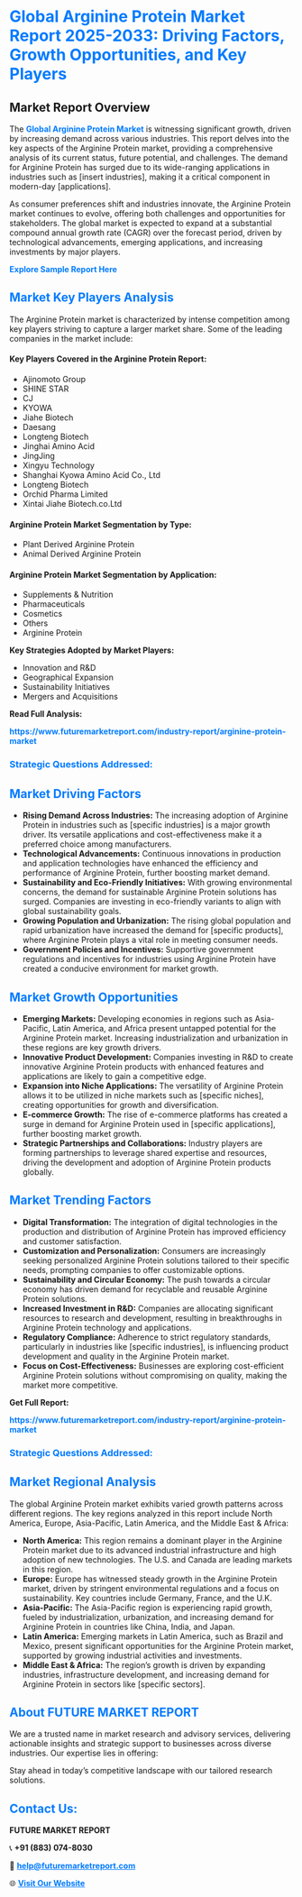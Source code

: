 <h1 style="color: #007BFF;">Global Arginine Protein Market Report 2025-2033: Driving Factors, Growth Opportunities, and Key Players</h1>

<section id="overview">
<h2>Market Report Overview</h2>
<p>The <a href="https://www.futuremarketreport.com/industry-report/arginine-protein-market" style="color: #007BFF; text-decoration: none;"><strong>Global Arginine Protein Market</strong></a> is witnessing significant growth, driven by increasing demand across various industries. This report delves into the key aspects of the Arginine Protein market, providing a comprehensive analysis of its current status, future potential, and challenges. The demand for Arginine Protein has surged due to its wide-ranging applications in industries such as [insert industries], making it a critical component in modern-day [applications].</p>
<p>As consumer preferences shift and industries innovate, the Arginine Protein market continues to evolve, offering both challenges and opportunities for stakeholders. The global market is expected to expand at a substantial compound annual growth rate (CAGR) over the forecast period, driven by technological advancements, emerging applications, and increasing investments by major players.</p>
</section>

<section id="overview">
<p><a href="https://www.futuremarketreport.com/request-sample/reportId=119769" style="color: #007BFF; text-decoration: none;"><strong>Explore Sample Report Here</strong></a></p>
</section>

<section id="key-players">
<h2 style="color: #007BFF;">Market Key Players Analysis</h2>
<p>The Arginine Protein market is characterized by intense competition among key players striving to capture a larger market share. Some of the leading companies in the market include:</p>
<h4>Key Players Covered in the Arginine Protein Report:</h4>
<ul><li>Ajinomoto Group</li><li>SHINE STAR</li><li>CJ</li><li>KYOWA</li><li>Jiahe Biotech</li><li>Daesang</li><li>Longteng Biotech</li><li>Jinghai Amino Acid</li><li>JingJing</li><li>Xingyu Technology</li><li>Shanghai Kyowa Amino Acid Co., Ltd</li><li>Longteng Biotech</li><li>Orchid Pharma Limited</li><li>Xintai Jiahe Biotech.co.Ltd</li></ul>
<h4>Arginine Protein Market Segmentation by Type:</h4>
<ul><li>Plant Derived Arginine Protein</li><li>Animal Derived Arginine Protein</li></ul>

<h4>Arginine Protein Market Segmentation by Application:</h4>
<ul><li>Supplements &amp; Nutrition</li><li>Pharmaceuticals</li><li>Cosmetics</li><li>Others</li><li>Arginine Protein</li></ul>
<p><strong>Key Strategies Adopted by Market Players:</strong></p>
<ul>
<li>Innovation and R&D</li>
<li>Geographical Expansion</li>
<li>Sustainability Initiatives</li>
<li>Mergers and Acquisitions</li>
</ul>
</section>

<section>
<p><strong>Read Full Analysis: </strong></p><a href="https://www.futuremarketreport.com/industry-report/arginine-protein-market" style="color: #007BFF; text-decoration: none;"><strong>https://www.futuremarketreport.com/industry-report/arginine-protein-market</strong></a>
<h3 style="color: #007BFF;">Strategic Questions Addressed:</h3>
</section>

<section id="driving-factors">
<h2 style="color: #007BFF;">Market Driving Factors</h2>
<ul>
<li><strong>Rising Demand Across Industries:</strong> The increasing adoption of Arginine Protein in industries such as [specific industries] is a major growth driver. Its versatile applications and cost-effectiveness make it a preferred choice among manufacturers.</li>
<li><strong>Technological Advancements:</strong> Continuous innovations in production and application technologies have enhanced the efficiency and performance of Arginine Protein, further boosting market demand.</li>
<li><strong>Sustainability and Eco-Friendly Initiatives:</strong> With growing environmental concerns, the demand for sustainable Arginine Protein solutions has surged. Companies are investing in eco-friendly variants to align with global sustainability goals.</li>
<li><strong>Growing Population and Urbanization:</strong> The rising global population and rapid urbanization have increased the demand for [specific products], where Arginine Protein plays a vital role in meeting consumer needs.</li>
<li><strong>Government Policies and Incentives:</strong> Supportive government regulations and incentives for industries using Arginine Protein have created a conducive environment for market growth.</li>
</ul>
</section>

<section id="growth-opportunities">
<h2 style="color: #007BFF;">Market Growth Opportunities</h2>
<ul>
<li><strong>Emerging Markets:</strong> Developing economies in regions such as Asia-Pacific, Latin America, and Africa present untapped potential for the Arginine Protein market. Increasing industrialization and urbanization in these regions are key growth drivers.</li>
<li><strong>Innovative Product Development:</strong> Companies investing in R&D to create innovative Arginine Protein products with enhanced features and applications are likely to gain a competitive edge.</li>
<li><strong>Expansion into Niche Applications:</strong> The versatility of Arginine Protein allows it to be utilized in niche markets such as [specific niches], creating opportunities for growth and diversification.</li>
<li><strong>E-commerce Growth:</strong> The rise of e-commerce platforms has created a surge in demand for Arginine Protein used in [specific applications], further boosting market growth.</li>
<li><strong>Strategic Partnerships and Collaborations:</strong> Industry players are forming partnerships to leverage shared expertise and resources, driving the development and adoption of Arginine Protein products globally.</li>
</ul>
</section>

<section id="trending-factors">
<h2 style="color: #007BFF;">Market Trending Factors</h2>
<ul>
<li><strong>Digital Transformation:</strong> The integration of digital technologies in the production and distribution of Arginine Protein has improved efficiency and customer satisfaction.</li>
<li><strong>Customization and Personalization:</strong> Consumers are increasingly seeking personalized Arginine Protein solutions tailored to their specific needs, prompting companies to offer customizable options.</li>
<li><strong>Sustainability and Circular Economy:</strong> The push towards a circular economy has driven demand for recyclable and reusable Arginine Protein solutions.</li>
<li><strong>Increased Investment in R&D:</strong> Companies are allocating significant resources to research and development, resulting in breakthroughs in Arginine Protein technology and applications.</li>
<li><strong>Regulatory Compliance:</strong> Adherence to strict regulatory standards, particularly in industries like [specific industries], is influencing product development and quality in the Arginine Protein market.</li>
<li><strong>Focus on Cost-Effectiveness:</strong> Businesses are exploring cost-efficient Arginine Protein solutions without compromising on quality, making the market more competitive.</li>
</ul>
</section>

<section>
<p><strong>Get Full Report: </strong></p><a href="https://www.futuremarketreport.com/industry-report/arginine-protein-market" style="color: #007BFF; text-decoration: none;"><strong>https://www.futuremarketreport.com/industry-report/arginine-protein-market</strong></a>
<h3 style="color: #007BFF;">Strategic Questions Addressed:</h3>
</section>


<section id="regional-analysis">
<h2 style="color: #007BFF;">Market Regional Analysis</h2>
<p>The global Arginine Protein market exhibits varied growth patterns across different regions. The key regions analyzed in this report include North America, Europe, Asia-Pacific, Latin America, and the Middle East & Africa:</p>
<ul>
<li><strong>North America:</strong> This region remains a dominant player in the Arginine Protein market due to its advanced industrial infrastructure and high adoption of new technologies. The U.S. and Canada are leading markets in this region.</li>
<li><strong>Europe:</strong> Europe has witnessed steady growth in the Arginine Protein market, driven by stringent environmental regulations and a focus on sustainability. Key countries include Germany, France, and the U.K.</li>
<li><strong>Asia-Pacific:</strong> The Asia-Pacific region is experiencing rapid growth, fueled by industrialization, urbanization, and increasing demand for Arginine Protein in countries like China, India, and Japan.</li>
<li><strong>Latin America:</strong> Emerging markets in Latin America, such as Brazil and Mexico, present significant opportunities for the Arginine Protein market, supported by growing industrial activities and investments.</li>
<li><strong>Middle East & Africa:</strong> The region’s growth is driven by expanding industries, infrastructure development, and increasing demand for Arginine Protein in sectors like [specific sectors].</li>
</ul>
</section>

<footer>
<h2 style="color: #007BFF;">About FUTURE MARKET REPORT</h2>
<p>We are a trusted name in market research and advisory services, delivering actionable insights and strategic support to businesses across diverse industries. Our expertise lies in offering:</p>

<p>Stay ahead in today’s competitive landscape with our tailored research solutions.</p>

<h2 style="color: #007BFF;">Contact Us:</h2>
<p><strong>FUTURE MARKET REPORT</strong></p>
<p>📞 <strong>+91 (883) 074-8030</strong></p>
<p>📧 <strong><a href="mailto:help@futuremarketreport.com" style="color: #007BFF;">help@futuremarketreport.com</a></strong></p>
<p>🌐 <strong><a href="https://www.futuremarketreport.com/" style="color: #007BFF;">Visit Our Website</a></strong></p>
</footer>
